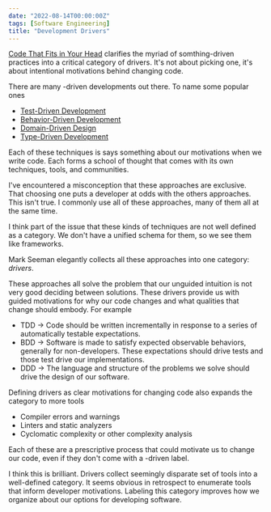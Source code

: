 ```yaml
---
date: "2022-08-14T00:00:00Z"
tags: [Software Engineering]
title: "Development Drivers" 
---
```


<!-- TODO: need to align intro with conclusion. Useful to have category focusing on motivations -->
[Code That Fits in Your Head](https://www.informit.com/store/code-that-fits-in-your-head-heuristics-for-software-9780137464401) clarifies the myriad of somthing-driven practices into a critical category of drivers. It's not about picking one, it's about intentional motivations behind changing code.
<!-- more -->

There are many -driven developments out there. To name some popular ones
- [Test-Driven Development](https://en.wikipedia.org/wiki/Test-driven_development)
- [Behavior-Driven Development](https://en.wikipedia.org/wiki/Behavior-driven_development)
- [Domain-Driven Design](https://en.wikipedia.org/wiki/Domain-driven_design)
- [Type-Driven Development](https://fsharpforfunandprofit.com/series/designing-with-types/)


Each of these techniques is says something about our motivations when we write code. Each forms a school of thought that comes with its own techniques, tools, and communities.

I've encountered a misconception that these approaches are exclusive. That choosing one puts a developer at odds with the others approaches. This isn't true. I commonly use all of these approaches, many of them all at the same time.

I think part of the issue that these kinds of techniques are not well defined as a category. We don't have a unified schema for them, so we see them like frameworks.

Mark Seeman elegantly collects all these approaches into one category: *drivers*.

These approaches all solve the problem that our unguided intuition is not very good deciding between solutions. These drivers provide us with guided motivations for why our code changes and what qualities that change should embody. For example

- TDD -> Code should be written incrementally in response to a series of automatically testable expectations.  
- BDD -> Software is made to satisfy expected observable behaviors, generally for non-developers. These expectations should drive tests and those test drive our implementations.
- DDD -> The language and structure of the problems we solve should drive the design of our software.

Defining drivers as clear motivations for changing code also expands the category to more tools
- Compiler errors and warnings
- Linters and static analyzers
- Cyclomatic complexity or other complexity analysis

Each of these are a prescriptive process that could motivate us to change our code, even if they don't come with a -driven label.

I think this is brilliant. Drivers collect seemingly disparate set of tools into a well-defined category. It seems obvious in retrospect to enumerate tools that inform developer motivations. Labeling this category improves how we organize about our options for developing software.

